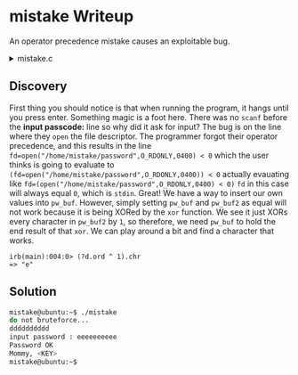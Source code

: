 # mistake Writeup

An operator precedence mistake causes an exploitable bug.
<details>
<summary> mistake.c </summary>
<p>
        
```c
#include <stdio.h>
#include <fcntl.h>

#define PW_LEN 10
#define XORKEY 1

void xor(char* s, int len){
        int i;
        for(i=0; i<len; i++){
                s[i] ^= XORKEY;
        }
}

int main(int argc, char* argv[]){

        int fd;
        if(fd=open("/home/mistake/password",O_RDONLY,0400) < 0){
                printf("can't open password %d\n", fd);
                return 0;
        }

        printf("do not bruteforce...\n");
        sleep(time(0)%20);

        char pw_buf[PW_LEN+1];
        int len;
        if(!(len=read(fd,pw_buf,PW_LEN) > 0)){
                printf("read error\n");
                close(fd);
                return 0;
        }

        char pw_buf2[PW_LEN+1];
        printf("input password : ");
        scanf("%10s", pw_buf2);

        // xor your input
        xor(pw_buf2, 10);

        if(!strncmp(pw_buf, pw_buf2, PW_LEN)){
                printf("Password OK\n");
                system("/bin/cat flag\n");
        }

        sleep(time(0)%20);

        char pw_buf[PW_LEN+1];
        int len;
        if(!(len=read(fd,pw_buf,PW_LEN) > 0)){
                printf("read error\n");
                close(fd);
                return 0;
        }

        char pw_buf2[PW_LEN+1];
        printf("input password : ");
        scanf("%10s", pw_buf2);

        // xor your input
        xor(pw_buf2, 10);

        if(!strncmp(pw_buf, pw_buf2, PW_LEN)){
                printf("Password OK\n");
                system("/bin/cat flag\n");
        }
        else{
                printf("Wrong Password\n");
        }

        close(fd);
        return 0;
}
```
</p>
</details>

## Discovery

First thing you should notice is that when running the program, it hangs until you press enter. Something magic is a foot here. There was no `scanf` before the **input passcode:** line so why did it ask for input? The bug is on the line where they `open` the file descriptor. The programmer forgot their operator precedence, and this results in the line `fd=open("/home/mistake/password",O_RDONLY,0400) < 0` which the user thinks is going to evaluate to `(fd=open("/home/mistake/password",O_RDONLY,0400)) < 0` actually evauating like `fd=(open("/home/mistake/password",O_RDONLY,0400) < 0)` `fd` in this case will always equal `0`, which is `stdin`. Great! We have a way to insert our own values into `pw_buf`. However, simply setting `pw_buf` and `pw_buf2` as equal will not work because it is being XORed by the `xor` function. We see it just XORs every character in `pw_buf2` by `1`, so therefore, we need `pw_buf` to hold the end result of that `xor`. We can play around a bit and find a character that works.

```
irb(main):004:0> (?d.ord ^ 1).chr
=> "e"
```

## Solution
```bash
mistake@ubuntu:~$ ./mistake
do not bruteforce...
dddddddddd
input password : eeeeeeeeee
Password OK
Mommy, <KEY>
mistake@ubuntu:~$ 
```
